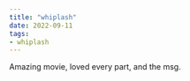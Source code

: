 ```yaml
---
title: "whiplash"
date: 2022-09-11
tags:
- whiplash
---
```



Amazing movie, loved every part, and the msg.